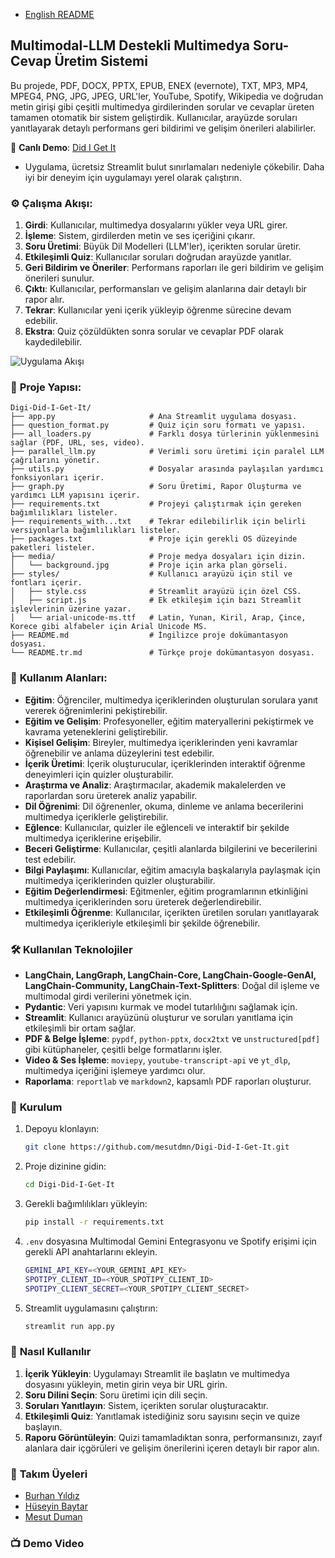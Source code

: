 
* [English README](https://github.com/mesutdmn/Digi-Did-I-Get-It/blob/main/README.md)

## Multimodal-LLM Destekli Multimedya Soru-Cevap Üretim Sistemi

Bu projede, PDF, DOCX, PPTX, EPUB, ENEX (evernote), TXT, MP3, MP4, MPEG4, PNG, JPG, JPEG, URL'ler, YouTube, Spotify, Wikipedia ve doğrudan metin girişi gibi çeşitli multimedya girdilerinden sorular ve cevaplar üreten tamamen otomatik bir sistem geliştirdik. Kullanıcılar, arayüzde soruları yanıtlayarak detaylı performans geri bildirimi ve gelişim önerileri alabilirler.

🚀 **Canlı Demo**: [Did I Get It](https://digi-btk.streamlit.app/)

* Uygulama, ücretsiz Streamlit bulut sınırlamaları nedeniyle çökebilir. Daha iyi bir deneyim için uygulamayı yerel olarak çalıştırın.

### ⚙️ **Çalışma Akışı**:
1. **Girdi**: Kullanıcılar, multimedya dosyalarını yükler veya URL girer.
2. **İşleme**: Sistem, girdilerden metin ve ses içeriğini çıkarır.
3. **Soru Üretimi**: Büyük Dil Modelleri (LLM'ler), içerikten sorular üretir.
4. **Etkileşimli Quiz**: Kullanıcılar soruları doğrudan arayüzde yanıtlar.
5. **Geri Bildirim ve Öneriler**: Performans raporları ile geri bildirim ve gelişim önerileri sunulur.
6. **Çıktı**: Kullanıcılar, performansları ve gelişim alanlarına dair detaylı bir rapor alır.
7. **Tekrar**: Kullanıcılar yeni içerik yükleyip öğrenme sürecine devam edebilir.
8. **Ekstra**: Quiz çözüldükten sonra sorular ve cevaplar PDF olarak kaydedilebilir.

![Uygulama Akışı](https://github.com/user-attachments/assets/34fcf8c0-fab5-4f58-9c5e-5845febaa43f)

### 📂 **Proje Yapısı**:
```
Digi-Did-I-Get-It/
├── app.py                     # Ana Streamlit uygulama dosyası.
├── question_format.py         # Quiz için soru formatı ve yapısı.
├── all_loaders.py             # Farklı dosya türlerinin yüklenmesini sağlar (PDF, URL, ses, video).
├── parallel_llm.py            # Verimli soru üretimi için paralel LLM çağrılarını yönetir.
├── utils.py                   # Dosyalar arasında paylaşılan yardımcı fonksiyonları içerir.
├── graph.py                   # Soru Üretimi, Rapor Oluşturma ve yardımcı LLM yapısını içerir.
├── requirements.txt           # Projeyi çalıştırmak için gereken bağımlılıkları listeler.
├── requirements_with...txt    # Tekrar edilebilirlik için belirli versiyonlarla bağımlılıkları listeler.
├── packages.txt               # Proje için gerekli OS düzeyinde paketleri listeler.
├── media/                     # Proje medya dosyaları için dizin.
│   └── background.jpg         # Proje için arka plan görseli.
├── styles/                    # Kullanıcı arayüzü için stil ve fontları içerir.
│   ├── style.css              # Streamlit arayüzü için özel CSS.
│   ├── script.js              # Ek etkileşim için bazı Streamlit işlevlerinin üzerine yazar.
│   └── arial-unicode-ms.ttf   # Latin, Yunan, Kiril, Arap, Çince, Korece gibi alfabeler için Arial Unicode MS.
├── README.md                  # İngilizce proje dokümantasyon dosyası.
└── README.tr.md               # Türkçe proje dokümantasyon dosyası.

```
### 🎯 **Kullanım Alanları**:
- **Eğitim**: Öğrenciler, multimedya içeriklerinden oluşturulan sorulara yanıt vererek öğrenimlerini pekiştirebilir.
- **Eğitim ve Gelişim**: Profesyoneller, eğitim materyallerini pekiştirmek ve kavrama yeteneklerini geliştirebilir.
- **Kişisel Gelişim**: Bireyler, multimedya içeriklerinden yeni kavramlar öğrenebilir ve anlama düzeylerini test edebilir.
- **İçerik Üretimi**: İçerik oluşturucular, içeriklerinden interaktif öğrenme deneyimleri için quizler oluşturabilir.
- **Araştırma ve Analiz**: Araştırmacılar, akademik makalelerden ve raporlardan soru üreterek analiz yapabilir.
- **Dil Öğrenimi**: Dil öğrenenler, okuma, dinleme ve anlama becerilerini multimedya içeriklerle geliştirebilir.
- **Eğlence**: Kullanıcılar, quizler ile eğlenceli ve interaktif bir şekilde multimedya içeriklerine erişebilir.
- **Beceri Geliştirme**: Kullanıcılar, çeşitli alanlarda bilgilerini ve becerilerini test edebilir.
- **Bilgi Paylaşımı**: Kullanıcılar, eğitim amacıyla başkalarıyla paylaşmak için multimedya içeriklerinden quizler oluşturabilir.
- **Eğitim Değerlendirmesi**: Eğitmenler, eğitim programlarının etkinliğini multimedya içeriklerinden soru üreterek değerlendirebilir.
- **Etkileşimli Öğrenme**: Kullanıcılar, içerikten üretilen soruları yanıtlayarak multimedya içerikleriyle etkileşimli bir şekilde öğrenebilir.

### 🛠️ **Kullanılan Teknolojiler**
- **LangChain, LangGraph, LangChain-Core, LangChain-Google-GenAI, LangChain-Community, LangChain-Text-Splitters**: Doğal dil işleme ve multimodal girdi verilerini yönetmek için.
- **Pydantic**: Veri yapısını kurmak ve model tutarlılığını sağlamak için.
- **Streamlit**: Kullanıcı arayüzünü oluşturur ve soruları yanıtlama için etkileşimli bir ortam sağlar.
- **PDF & Belge İşleme**: `pypdf`, `python-pptx`, `docx2txt` ve `unstructured[pdf]` gibi kütüphaneler, çeşitli belge formatlarını işler.
- **Video & Ses İşleme**: `moviepy`, `youtube-transcript-api` ve `yt_dlp`, multimedya içeriğini işlemeye yardımcı olur.
- **Raporlama**: `reportlab` ve `markdown2`, kapsamlı PDF raporları oluşturur.

### 🚀 **Kurulum**
1. Depoyu klonlayın:
   ```bash
   git clone https://github.com/mesutdmn/Digi-Did-I-Get-It.git
   ```
2. Proje dizinine gidin:
   ```bash
   cd Digi-Did-I-Get-It
   ```
3. Gerekli bağımlılıkları yükleyin:
   ```bash
   pip install -r requirements.txt
   ```
4. `.env` dosyasına Multimodal Gemini Entegrasyonu ve Spotify erişimi için gerekli API anahtarlarını ekleyin.
    ```bash
   GEMINI_API_KEY=<YOUR_GEMINI_API_KEY>
   SPOTIPY_CLIENT_ID=<YOUR_SPOTIPY_CLIENT_ID>
   SPOTIPY_CLIENT_SECRET=<YOUR_SPOTIPY_CLIENT_SECRET>
    ```
5. Streamlit uygulamasını çalıştırın:
    ```bash
    streamlit run app.py
    ```

### 📌 **Nasıl Kullanılır**
1. **İçerik Yükleyin**: Uygulamayı Streamlit ile başlatın ve multimedya dosyasını yükleyin, metin girin veya bir URL girin.
2. **Soru Dilini Seçin**: Soru üretimi için dili seçin.
3. **Soruları Yanıtlayın**: Sistem, içerikten sorular oluşturacaktır.
4. **Etkileşimli Quiz**: Yanıtlamak istediğiniz soru sayısını seçin ve quize başlayın.
5. **Raporu Görüntüleyin**: Quizi tamamladıktan sonra, performansınızı, zayıf alanlara dair içgörüleri ve gelişim önerilerini içeren detaylı bir rapor alın.

### 🌟 **Takım Üyeleri**
- [Burhan Yıldız](https://www.linkedin.com/in/burhanyildiz/)
- [Hüseyin Baytar](https://www.linkedin.com/in/huseyinbaytar/)
- [Mesut Duman](https://www.linkedin.com/in/mesut-duman/)

### 📺 **Demo Video**
